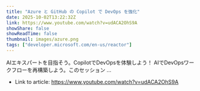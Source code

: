 ```yaml
---
title: "Azure と GitHub の Copilot で DevOps を強化"
date: 2025-10-02T13:22:32Z
link: https://www.youtube.com/watch?v=udACA2OhS9A
showShare: false
showReadTime: false
thumbnail: images/azure.png
tags: ["developer.microsoft.com/en-us/reactor"]
---
```

AIエキスパートを目指そう。CopilotでDevOpsを体験しよう！ AIでDevOpsワークフローを再構築しよう。このセッション ...

- Link to article: https://www.youtube.com/watch?v=udACA2OhS9A